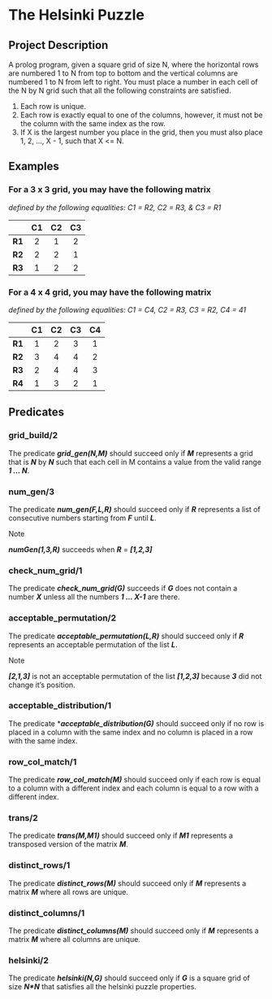 # The Helsinki Puzzle

## Project Description
A prolog program, given a square grid of size N, where the horizontal rows are numbered 1 to N from top to bottom and the vertical columns are numbered 1 to N from left to right. You must place a number in each cell of the N by N grid such that all the following constraints are satisfied.
1. Each row is unique.
2. Each row is exactly equal to one of the columns, however, it must not be the column with the same index as the row.
3. If X is the largest number you place in the grid, then you must also place 1, 2, ..., X - 1, such that X <= N.

## Examples
### For a 3 x 3 grid, you may have the following matrix
*defined by the following equalities: C1 = R2, C2 = R3, & C3 = R1*

|   | C1 | C2 | C3 |
| :--: | :--: | :--: | :--: |
| **R1** | 2 | 1 | 2 |
| **R2** | 2 | 2 | 1 |
| **R3** | 1 | 2 | 2 |


### For a 4 x 4 grid, you may have the following matrix
*defined by the following equalities: C1 = C4, C2 = R3, C3 = R2, C4 = 41*

|   | C1 | C2 | C3 | C4 |
| :--: |  :--: | :--: | :--: | :--: |
| **R1** | 1 | 2 | 3 | 1 |
| **R2** | 3 | 4 | 4 | 2 |
| **R3** | 2 | 4 | 4 | 3 |
| **R4** | 1 | 3 | 2 | 1 |

## Predicates

### grid_build/2
The predicate ***grid_gen(N,M)*** should succeed only if ***M*** represents a grid that is ***N*** by ***N*** such that each cell in M contains a value from the valid range ***1 ... N***.

### num_gen/3
The predicate ***num_gen(F,L,R)*** should succeed only if ***R*** represents a list of consecutive numbers starting from ***F*** until ***L***.
> [!NOTE]
> ***numGen(1,3,R)*** succeeds when ***R*** = ***[1,2,3]***

### check_num_grid/1
The predicate ***check_num_grid(G)*** succeeds if ***G*** does not contain a number ***X*** unless all the numbers ***1 ... X-1*** are there.

### acceptable_permutation/2 
The predicate ***acceptable_permutation(L,R)*** should succeed only if ***R*** represents an acceptable permutation of the list ***L***.
> [!NOTE]
> ***[2,1,3]*** is not an acceptable permutation of the list ***[1,2,3]*** because ***3*** did not change it’s position.

### acceptable_distribution/1 
The predicate ****acceptable_distribution(G)*** should succeed only if no row is placed in a column with the same index and no column is placed in a row with the same index.

### row_col_match/1
The predicate ***row_col_match(M)*** should succeed only if each row is equal to a column with a different index and each column is equal to a row with a different index.

### trans/2 
The predicate ***trans(M,M1)*** should succeed only if ***M1*** represents a transposed version of the matrix ***M***.


### distinct_rows/1
The predicate ***distinct_rows(M)*** should succeed only if ***M*** represents a matrix ***M*** where all rows are unique.

### distinct_columns/1
The predicate ***distinct_columns(M)*** should succeed only if ***M*** represents a matrix ***M*** where all columns are unique.
 
 ### helsinki/2 
The predicate ***helsinki(N,G)*** should succeed only if ***G*** is a square grid of size ***N\*N*** that satisfies all the helsinki puzzle properties.

